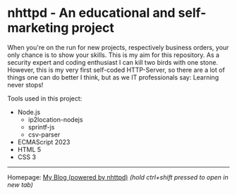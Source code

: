 # nhttpd - An educational and self-marketing project

When you're on the run for new projects, respectively business orders, your only chance is to show your skills. This is my aim for this repository. As a security expert and coding enthusiast I can kill two birds with one stone. However, this is my very first self-coded HTTP-Server, so there are a lot of things one can do better I think, but as we IT professionals say: Learning never stops!

Tools used in this project:

- Node.js
    - ip2location-nodejs
    - sprintf-js
    - csv-parser
- ECMAScript 2023
- HTML 5
- CSS 3

---

Homepage: [My Blog (powered by nhttpd)](https://m0rphisto.net/) _(hold ctrl+shift pressed to open in new tab)_